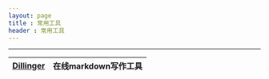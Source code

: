 ```yaml
---
layout: page
title : 常用工具
header : 常用工具
---
```

---
| [Dillinger](https://dillinger.io/) | 在线markdown写作工具 | 
|-------|------|